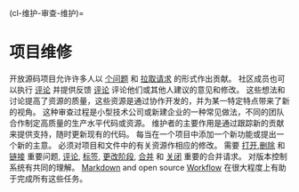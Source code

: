 (cl-维护-审查-维护)=
# 项目维修

开放源码项目允许许多人以 [个问题](https://help.github.com/en/github/managing-your-work-on-github/about-issues) 和 [拉取请求](https://help.github.com/en/github/collaborating-with-issues-and-pull-requests/about-pull-requests) 的形式作出贡献。 社区成员也可以执行 [评论](https://help.github.com/en/github/collaborating-with-issues-and-pull-requests/about-pull-request-reviews) 并提供反馈 [评论](https://help.github.com/en/github/collaborating-with-issues-and-pull-requests/commenting-on-a-pull-request) 评论他们或其他人建议的意见和修改。 这些想法和讨论提高了资源的质量，这些资源是通过协作开发的，并为某一特定特点带来了新的视角。 这种审查过程是小型技术公司或新建企业的一种常见做法，不同的团队合作制定高质量的生产水平代码或资源。 维护者的主要作用是通过跟踪新的贡献来提供支持，随时更新现有的代码。 每当在一个项目中添加一个新功能或提出一个新的主意。 必须对项目和文件中的有关资源作相应的修改。 需要 [打开](https://help.github.com/en/github/managing-your-work-on-github/creating-an-issue),[删除](https://help.github.com/en/github/managing-your-work-on-github/deleting-an-issue) 和 [链接](https://help.github.com/en/github/managing-your-work-on-github/linking-a-pull-request-to-an-issue) 重要问题, [评论](https://help.github.com/en/github/collaborating-with-issues-and-pull-requests/reviewing-proposed-changes-in-a-pull-request), [标签](https://help.github.com/en/github/managing-your-work-on-github/labeling-issues-and-pull-requests), [更改阶段](https://help.github.com/en/github/collaborating-with-issues-and-pull-requests/changing-the-stage-of-a-pull-request), [合并](https://help.github.com/en/github/collaborating-with-issues-and-pull-requests/merging-a-pull-request) 和 [关闭](https://help.github.com/en/github/collaborating-with-issues-and-pull-requests/closing-a-pull-request) 重要的合并请求。 对版本控制系统有共同的理解。 [Markdown](https://guides.github.com/features/mastering-markdown/) and open source [Workflow](https://guides.github.com/introduction/flow/) 在很大程度上有助于完成所有这些任务。
